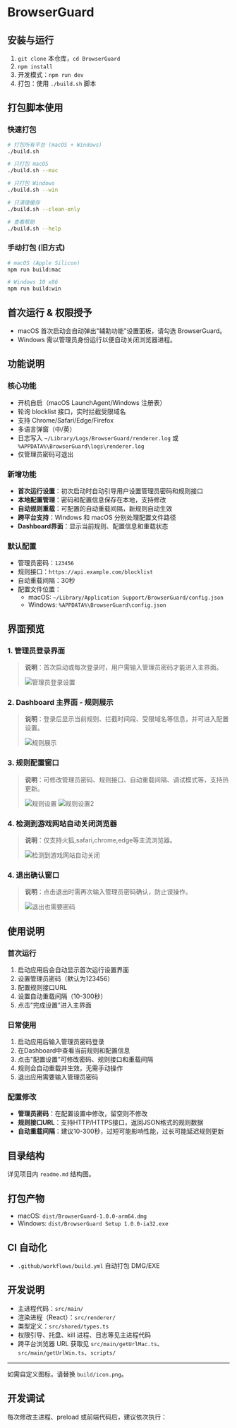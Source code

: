 # BrowserGuard

## 安装与运行

1. `git clone` 本仓库，`cd BrowserGuard`
2. `npm install`
3. 开发模式：`npm run dev`
4. 打包：使用 `./build.sh` 脚本

## 打包脚本使用

### 快速打包
```bash
# 打包所有平台 (macOS + Windows)
./build.sh

# 只打包 macOS
./build.sh --mac

# 只打包 Windows
./build.sh --win

# 只清理缓存
./build.sh --clean-only

# 查看帮助
./build.sh --help
```

### 手动打包 (旧方式)
```bash
# macOS (Apple Silicon)
npm run build:mac

# Windows 10 x86
npm run build:win
```

## 首次运行 & 权限授予

- macOS 首次启动会自动弹出"辅助功能"设置面板，请勾选 BrowserGuard。
- Windows 需以管理员身份运行以便自动关闭浏览器进程。

## 功能说明

### 核心功能
- 开机自启（macOS LaunchAgent/Windows 注册表）
- 轮询 blocklist 接口，实时拦截受限域名
- 支持 Chrome/Safari/Edge/Firefox
- 多语言弹窗（中/英）
- 日志写入 `~/Library/Logs/BrowserGuard/renderer.log` 或 `%APPDATA%\BrowserGuard\logs\renderer.log`
- 仅管理员密码可退出

### 新增功能
- **首次运行设置**：初次启动时自动引导用户设置管理员密码和规则接口
- **本地配置管理**：密码和配置信息保存在本地，支持修改
- **自动规则重载**：可配置的自动重载间隔，新规则自动生效
- **跨平台支持**：Windows 和 macOS 分别处理配置文件路径
- **Dashboard界面**：显示当前规则、配置信息和重载状态

### 默认配置
- 管理员密码：`123456`
- 规则接口：`https://api.example.com/blocklist`
- 自动重载间隔：30秒
- 配置文件位置：
  - macOS: `~/Library/Application Support/BrowserGuard/config.json`
  - Windows: `%APPDATA%\BrowserGuard\config.json`

## 界面预览

### 1. 管理员登录界面
> **说明**：首次启动或每次登录时，用户需输入管理员密码才能进入主界面。
>
> ![管理员登录设置](./docs/管理员登录设置.png)

### 2. Dashboard 主界面 - 规则展示
> **说明**：登录后显示当前规则、拦截时间段、受限域名等信息，并可进入配置设置。
>
> ![规则展示](./docs/规则展示.png)

### 3. 规则配置窗口
> **说明**：可修改管理员密码、规则接口、自动重载间隔、调试模式等，支持热更新。
>
> ![规则设置](./docs/规则设置.png)
> ![规则设置2](./docs/规则设置2.png)

### 4. 检测到游戏网站自动关闭浏览器
> **说明**：仅支持火狐,safari,chrome,edge等主流浏览器。
>
> ![检测到游戏网站自动关闭](./docs/检测到游戏网站自动关闭.png)

### 4. 退出确认窗口
> **说明**：点击退出时需再次输入管理员密码确认，防止误操作。
>
> ![退出也需要密码](./docs/退出也需要密码.png)

## 使用说明

### 首次运行
1. 启动应用后会自动显示首次运行设置界面
2. 设置管理员密码（默认为123456）
3. 配置规则接口URL
4. 设置自动重载间隔（10-300秒）
5. 点击"完成设置"进入主界面

### 日常使用
1. 启动应用后输入管理员密码登录
2. 在Dashboard中查看当前规则和配置信息
3. 点击"配置设置"可修改密码、规则接口和重载间隔
4. 规则会自动重载并生效，无需手动操作
5. 退出应用需要输入管理员密码


### 配置修改
- **管理员密码**：在配置设置中修改，留空则不修改
- **规则接口URL**：支持HTTP/HTTPS接口，返回JSON格式的规则数据
- **自动重载间隔**：建议10-300秒，过短可能影响性能，过长可能延迟规则更新

## 目录结构

详见项目内 `readme.md` 结构图。

## 打包产物

- macOS: `dist/BrowserGuard-1.0.0-arm64.dmg`
- Windows: `dist/BrowserGuard Setup 1.0.0-ia32.exe`

## CI 自动化

- `.github/workflows/build.yml` 自动打包 DMG/EXE

## 开发说明

- 主进程代码：`src/main/`
- 渲染进程（React）：`src/renderer/`
- 类型定义：`src/shared/types.ts`
- 权限引导、托盘、kill 进程、日志等见主进程代码
- 跨平台浏览器 URL 获取见 `src/main/getUrlMac.ts`、`src/main/getUrlWin.ts`、`scripts/`

---

如需自定义图标，请替换 `build/icon.png`。

## 开发调试

每次修改主进程、preload 或前端代码后，建议依次执行：
```bash



